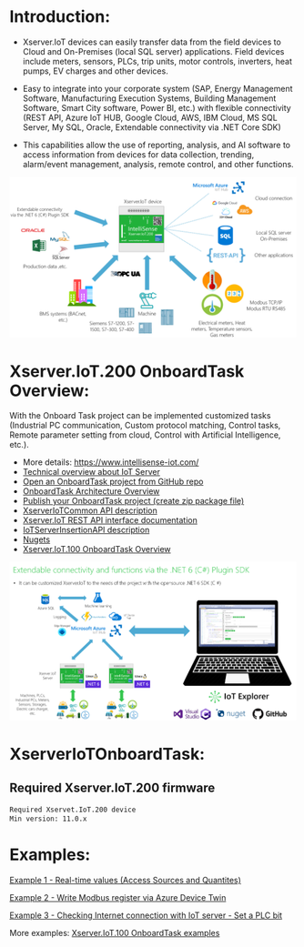 # Introduction:

- Xserver.IoT devices can easily transfer data from the field devices to Cloud and On-Premises (local SQL server) applications. Field devices include meters, sensors, PLCs, trip units, motor controls, inverters, heat pumps, EV charges and other devices.

- Easy to integrate into your corporate system (SAP, Energy Management Software, Manufacturing Execution Systems, Building Management Software, Smart City software, Power BI, etc.) with flexible connectivity (REST API, Azure IoT HUB, Google Cloud, AWS, IBM Cloud, MS SQL Server, My SQL, Oracle, Extendable connectivity via .NET Core SDK)

- This capabilities allow the use of reporting, analysis, and AI software to access information from devices for data collection, trending, alarm/event management, analysis, remote control, and other functions.

![](images/ConnectionTechOverview.png)

# Xserver.IoT.200 OnboardTask Overview:

With the Onboard Task project can be implemented customized tasks (Industrial PC communication, Custom protocol matching, Control tasks, Remote parameter setting from cloud, Control with Artificial Intelligence, etc.).

- More details: https://www.intellisense-iot.com/
- [Technical overview about IoT Server](https://www.intellisense-iot.com/xserver-iot-product) 
- [Open an OnboardTask project from GitHub repo](https://github.com/IntelliSenseIoT/XserverIoTOnboardTask.NET/blob/main/Open%20an%20OnboardTask%20project%20from%20GitHub%20repo.md)
- [OnboardTask Architecture Overview](https://github.com/IntelliSenseIoT/XserverIoTOnboardTask.NET/blob/main/OnboardTask%20Architecture%20Overview.md)
- [Publish your OnboardTask project (create zip package file)](https://github.com/IntelliSenseIoT/XserverIoTOnboardTask.NET/blob/main/Publish%20your%20OnboardTask%20project.md)
- [XserverIoTCommon API description](https://github.com/IntelliSenseIoT/XserverIoTOnboardTask.NET/blob/main/XserverIoTCommon.NET.md)
- [Xserver.IoT REST API interface documentation](https://github.com/IntelliSenseIoT/XserverIoTOnboardTask.NET/blob/main/XserverIoT_RestAPI_Interface_doumentation.md)
- [IoTServerInsertionAPI description](https://github.com/IntelliSenseIoT/XserverIoTOnboardTask.NET/blob/main/IoTServerInsertionAPI.md)
- [Nugets](https://www.nuget.org/packages/XserverIoTCommon.NET)
- [Xserver.IoT.100 OnboardTask Overview](https://github.com/IntelliSenseIoT/XserverIoTOnboardTask.github.io)

![](images/SDKOverview.png)

# XserverIoTOnboardTask:

## Required Xserver.IoT.200 firmware

    Required Xservet.IoT.200 device
    Min version: 11.0.x

# Examples:

[Example 1 - Real-time values (Access Sources and Quantites)](https://github.com/IntelliSenseIoT/XserverIoTOnboardTask.NET/blob/main/examples/1_Real-time%20values.md)

[Example 2 - Write Modbus register via Azure Device Twin](https://github.com/IntelliSenseIoT/XserverIoTOnboardTask.NET/blob/main/examples/2_WriteModbusRegisterAzureDeviceTwin.md)

[Example 3 - Checking Internet connection with IoT server - Set a PLC bit](https://github.com/IntelliSenseIoT/XserverIoTOnboardTask.NET/blob/main/examples/3_InternetConnectionChecking.md)

More examples: [Xserver.IoT.100 OnboardTask examples](https://github.com/IntelliSenseIoT/XserverIoTOnboardTask.github.io)
